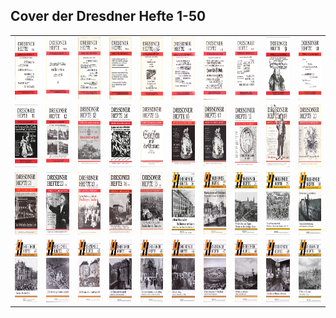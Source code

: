 ## Cover der Dresdner Hefte 1-50
<table>
  <tr>
    <td><img src="Dresdner-Heft_001.jpg" height="100" /></td>
    <td><img src="Dresdner-Heft_002.jpg" height="100" /></td>
    <td><img src="Dresdner-Heft_003.jpg" height="100" /></td>
    <td><img src="Dresdner-Heft_004.jpg" height="100" /></td>
    <td><img src="Dresdner-Heft_005.jpg" height="100" /></td>
    <td><img src="Dresdner-Heft_006.jpg" height="100" /></td>
    <td><img src="Dresdner-Heft_007.jpg" height="100" /></td>
    <td><img src="Dresdner-Heft_008.jpg" height="100" /></td>
    <td><img src="Dresdner-Heft_009.jpg" height="100" /></td>
    <td><img src="Dresdner-Heft_010.jpg" height="100" /></td>
  </tr>
  <tr>
    <td><img src="Dresdner-Heft_011.jpg" height="100" /></td>
    <td><img src="Dresdner-Heft_012.jpg" height="100" /></td>
    <td><img src="Dresdner-Heft_013.jpg" height="100" /></td>
    <td><img src="Dresdner-Heft_014.jpg" height="100" /></td>
    <td><img src="Dresdner-Heft_015.jpg" height="100" /></td>
    <td><img src="Dresdner-Heft_016.jpg" height="100" /></td>
    <td><img src="Dresdner-Heft_017.jpg" height="100" /></td>
    <td><img src="Dresdner-Heft_018.jpg" height="100" /></td>
    <td><img src="Dresdner-Heft_019.jpg" height="100" /></td>
    <td><img src="Dresdner-Heft_020.jpg" height="100" /></td>
  </tr>
  <tr>
    <td><img src="Dresdner-Heft_021.jpg" height="100" /></td>
    <td><img src="Dresdner-Heft_022.jpg" height="100" /></td>
    <td><img src="Dresdner-Heft_023.jpg" height="100" /></td>
    <td><img src="Dresdner-Heft_024.jpg" height="100" /></td>
    <td><img src="Dresdner-Heft_025.jpg" height="100" /></td>
    <td><img src="Dresdner-Heft_026.jpg" height="100" /></td>
    <td><img src="Dresdner-Heft_027.jpg" height="100" /></td>
    <td><img src="Dresdner-Heft_028.jpg" height="100" /></td>
    <td><img src="Dresdner-Heft_029.jpg" height="100" /></td>
    <td><img src="Dresdner-Heft_030.jpg" height="100" /></td>
  </tr>
  <tr>
    <td><img src="Dresdner-Heft_041.jpg" height="100" /></td>
    <td><img src="Dresdner-Heft_042.jpg" height="100" /></td>
    <td><img src="Dresdner-Heft_043.jpg" height="100" /></td>
    <td><img src="Dresdner-Heft_044.jpg" height="100" /></td>
    <td><img src="Dresdner-Heft_045.jpg" height="100" /></td>
    <td><img src="Dresdner-Heft_046.jpg" height="100" /></td>
    <td><img src="Dresdner-Heft_047.jpg" height="100" /></td>
    <td><img src="Dresdner-Heft_048.jpg" height="100" /></td>
    <td><img src="Dresdner-Heft_049.jpg" height="100" /></td>
    <td><img src="Dresdner-Heft_050.jpg" height="100" /></td>
  </tr>
</table>

